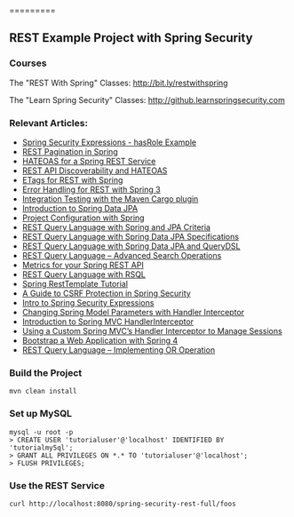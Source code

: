=========

## REST Example Project with Spring Security

### Courses
The "REST With Spring" Classes: http://bit.ly/restwithspring

The "Learn Spring Security" Classes: http://github.learnspringsecurity.com

### Relevant Articles: 
- [Spring Security Expressions - hasRole Example](http://www.baeldung.com/spring-security-expressions-basic)
- [REST Pagination in Spring](http://www.baeldung.com/2012/01/18/rest-pagination-in-spring/)
- [HATEOAS for a Spring REST Service](http://www.baeldung.com/2011/11/13/rest-service-discoverability-with-spring-part-5/)
- [REST API Discoverability and HATEOAS](http://www.baeldung.com/2011/11/06/restful-web-service-discoverability-part-4/)
- [ETags for REST with Spring](http://www.baeldung.com/2013/01/11/etags-for-rest-with-spring/)
- [Error Handling for REST with Spring 3](http://www.baeldung.com/2013/01/31/exception-handling-for-rest-with-spring-3-2/)
- [Integration Testing with the Maven Cargo plugin](http://www.baeldung.com/2011/10/16/how-to-set-up-integration-testing-with-the-maven-cargo-plugin/)
- [Introduction to Spring Data JPA](http://www.baeldung.com/2011/12/22/the-persistence-layer-with-spring-data-jpa/)
- [Project Configuration with Spring](http://www.baeldung.com/2012/03/12/project-configuration-with-spring/)
- [REST Query Language with Spring and JPA Criteria](http://www.baeldung.com/rest-search-language-spring-jpa-criteria)
- [REST Query Language with Spring Data JPA Specifications](http://www.baeldung.com/rest-api-search-language-spring-data-specifications)
- [REST Query Language with Spring Data JPA and QueryDSL](http://www.baeldung.com/rest-api-search-language-spring-data-querydsl)
- [REST Query Language – Advanced Search Operations](http://www.baeldung.com/rest-api-query-search-language-more-operations)
- [Metrics for your Spring REST API](http://www.baeldung.com/spring-rest-api-metrics)
- [REST Query Language with RSQL](http://www.baeldung.com/rest-api-search-language-rsql-fiql)
- [Spring RestTemplate Tutorial](http://www.baeldung.com/rest-template)
- [A Guide to CSRF Protection in Spring Security](http://www.baeldung.com/spring-security-csrf)
- [Intro to Spring Security Expressions](http://www.baeldung.com/spring-security-expressions)
- [Changing Spring Model Parameters with Handler Interceptor](http://www.baeldung.com/spring-model-parameters-with-handler-interceptor)
- [Introduction to Spring MVC HandlerInterceptor](http://www.baeldung.com/spring-mvc-handlerinterceptor)
- [Using a Custom Spring MVC’s Handler Interceptor to Manage Sessions](http://www.baeldung.com/spring-mvc-custom-handler-interceptor)
- [Bootstrap a Web Application with Spring 4](http://www.baeldung.com/bootstraping-a-web-application-with-spring-and-java-based-configuration)
- [REST Query Language – Implementing OR Operation](http://www.baeldung.com/rest-api-query-search-or-operation)




### Build the Project
```
mvn clean install
```


### Set up MySQL
```
mysql -u root -p 
> CREATE USER 'tutorialuser'@'localhost' IDENTIFIED BY 'tutorialmy5ql';
> GRANT ALL PRIVILEGES ON *.* TO 'tutorialuser'@'localhost';
> FLUSH PRIVILEGES;
```


### Use the REST Service

```
curl http://localhost:8080/spring-security-rest-full/foos
```
